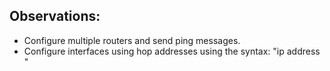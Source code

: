 ## Observations:
* Configure multiple routers and send ping messages.
* Configure interfaces using hop addresses using the syntax: "ip address <dest addr> <subnet mask> <next hop address>"
